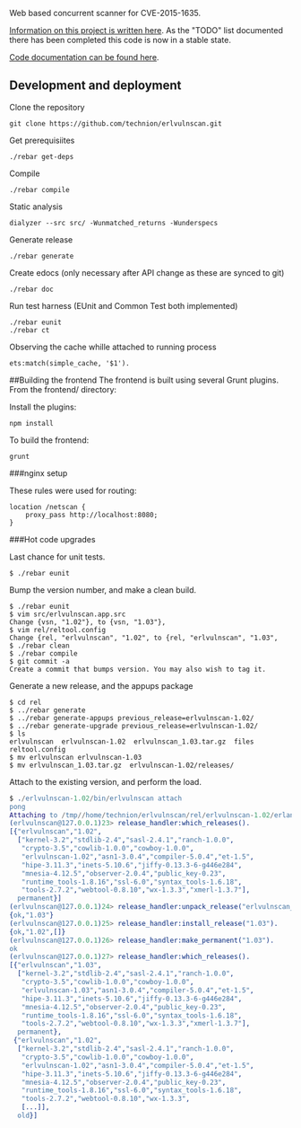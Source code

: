 Web based concurrent scanner for CVE-2015-1635.

[Information on this project is written here](https://lolware.net/2015/06/15/mass-vulnerability-scanning.html).  As the "TODO" list documented there has been completed this code is now in a stable state. 

[Code documentation can be found here](https://htmlpreview.github.io/?https://github.com/technion/erlvulnscan/blob/master/doc/index.html).

## Development and deployment

Clone the repository

	git clone https://github.com/technion/erlvulnscan.git

Get prerequisiites

	./rebar get-deps

Compile

	./rebar compile

Static analysis

	dialyzer --src src/ -Wunmatched_returns -Wunderspecs

Generate release

	./rebar generate

Create edocs (only necessary after API change as these are synced to git)

	./rebar doc

Run test harness (EUnit and Common Test both implemented)

    ./rebar eunit
    ./rebar ct

Observing the cache whille attached to running process

    ets:match(simple_cache, '$1').

##Building the frontend
The frontend is built using several Grunt plugins. From the frontend/ directory:

Install the plugins:

    npm install

To build the frontend:

    grunt

###nginx setup

These rules were used for routing:

    location /netscan {
        proxy_pass http://localhost:8080;
    }

###Hot code upgrades

Last chance for unit tests.

    $ ./rebar eunit

Bump the version number, and make a clean build.

    $ ./rebar eunit
    $ vim src/erlvulnscan.app.src
    Change {vsn, "1.02"}, to {vsn, "1.03"},
    $ vim rel/reltool.config
    Change {rel, "erlvulnscan", "1.02", to {rel, "erlvulnscan", "1.03",
    $ ./rebar clean
    $ ./rebar compile
    $ git commit -a
    Create a commit that bumps version. You may also wish to tag it.

Generate a new release, and the appups package

    $ cd rel
    $ ../rebar generate
    $ ../rebar generate-appups previous_release=erlvulnscan-1.02/
    $ ../rebar generate-upgrade previous_release=erlvulnscan-1.02/
    $ ls
    erlvulnscan  erlvulnscan-1.02  erlvulnscan_1.03.tar.gz  files  reltool.config
    $ mv erlvulnscan erlvulnscan-1.03
    $ mv erlvulnscan_1.03.tar.gz  erlvulnscan-1.02/releases/

Attach to the existing version, and perform the load.

```erlang
$ ./erlvulnscan-1.02/bin/erlvulnscan attach
pong
Attaching to /tmp//home/technion/erlvulnscan/rel/erlvulnscan-1.02/erlang.pipe.2 (^D to exit)
(erlvulnscan@127.0.0.1)23> release_handler:which_releases().
[{"erlvulnscan","1.02",
  ["kernel-3.2","stdlib-2.4","sasl-2.4.1","ranch-1.0.0",
   "crypto-3.5","cowlib-1.0.0","cowboy-1.0.0",
   "erlvulnscan-1.02","asn1-3.0.4","compiler-5.0.4","et-1.5",
   "hipe-3.11.3","inets-5.10.6","jiffy-0.13.3-6-g446e284",
   "mnesia-4.12.5","observer-2.0.4","public_key-0.23",
   "runtime_tools-1.8.16","ssl-6.0","syntax_tools-1.6.18",
   "tools-2.7.2","webtool-0.8.10","wx-1.3.3","xmerl-1.3.7"],
  permanent}]
(erlvulnscan@127.0.0.1)24> release_handler:unpack_release("erlvulnscan_1.03").
{ok,"1.03"}
(erlvulnscan@127.0.0.1)25> release_handler:install_release("1.03").
{ok,"1.02",[]}
(erlvulnscan@127.0.0.1)26> release_handler:make_permanent("1.03").
ok
(erlvulnscan@127.0.0.1)27> release_handler:which_releases().
[{"erlvulnscan","1.03",
  ["kernel-3.2","stdlib-2.4","sasl-2.4.1","ranch-1.0.0",
   "crypto-3.5","cowlib-1.0.0","cowboy-1.0.0",
   "erlvulnscan-1.03","asn1-3.0.4","compiler-5.0.4","et-1.5",
   "hipe-3.11.3","inets-5.10.6","jiffy-0.13.3-6-g446e284",
   "mnesia-4.12.5","observer-2.0.4","public_key-0.23",
   "runtime_tools-1.8.16","ssl-6.0","syntax_tools-1.6.18",
   "tools-2.7.2","webtool-0.8.10","wx-1.3.3","xmerl-1.3.7"],
  permanent},
 {"erlvulnscan","1.02",
  ["kernel-3.2","stdlib-2.4","sasl-2.4.1","ranch-1.0.0",
   "crypto-3.5","cowlib-1.0.0","cowboy-1.0.0",
   "erlvulnscan-1.02","asn1-3.0.4","compiler-5.0.4","et-1.5",
   "hipe-3.11.3","inets-5.10.6","jiffy-0.13.3-6-g446e284",
   "mnesia-4.12.5","observer-2.0.4","public_key-0.23",
   "runtime_tools-1.8.16","ssl-6.0","syntax_tools-1.6.18",
   "tools-2.7.2","webtool-0.8.10","wx-1.3.3",
   [...]],
  old}]
```

